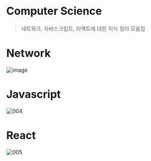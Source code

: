 # Computer Science 

> 네트워크, 자바스크립트, 리액트에 대한 지식 정리 모음집
 
# Network
![image](https://user-images.githubusercontent.com/79238676/157382177-269a0e1b-6179-483f-8c97-b1e6025520e9.png)

# Javascript
![004](https://user-images.githubusercontent.com/79238676/157382169-720f8da3-c6cc-4577-a857-e2a50953bb9b.png)

# React
![005](https://user-images.githubusercontent.com/79238676/157382142-ce01f01e-2b69-4b2c-98ae-572470eb15a8.png)

